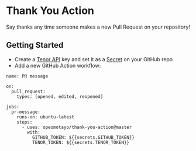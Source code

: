 # Thank You Action

Say thanks any time someone makes a new Pull Request on your repository!

## Getting Started
* Create a [Tenor API](https://tenor.com/gifapi/documentation) key and set it as a [Secret](https://docs.github.com/en/actions/reference/encrypted-secrets) on your GitHub repo
* Add a new GitHub Action workflow:
```
name: PR message

on:
  pull_request:
    types: [opened, edited, reopened]

jobs:
  pr-message:
    runs-on: ubuntu-latest
    steps:
      - uses: opeomotayo/thank-you-action@master
        with:
          GITHUB_TOKEN: ${{secrets.GITHUB_TOKEN}}
          TENOR_TOKEN: ${{secrets.TENOR_TOKEN}}
```


